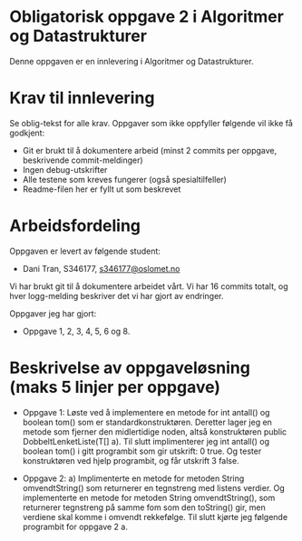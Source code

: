 # Obligatorisk oppgave 2 i Algoritmer og Datastrukturer

Denne oppgaven er en innlevering i Algoritmer og Datastrukturer. 

# Krav til innlevering

Se oblig-tekst for alle krav. Oppgaver som ikke oppfyller følgende vil ikke få godkjent:

* Git er brukt til å dokumentere arbeid (minst 2 commits per oppgave, beskrivende commit-meldinger)	
* Ingen debug-utskrifter
* Alle testene som kreves fungerer (også spesialtilfeller)
* Readme-filen her er fyllt ut som beskrevet

# Arbeidsfordeling

Oppgaven er levert av følgende student:
* Dani Tran, S346177, s346177@oslomet.no


Vi har brukt git til å dokumentere arbeidet vårt. Vi har 16 commits totalt, og hver logg-melding beskriver det vi har gjort av endringer.

Oppgaver jeg har gjort:
* Oppgave 1, 2, 3, 4, 5, 6 og 8.

# Beskrivelse av oppgaveløsning (maks 5 linjer per oppgave)

* Oppgave 1: Løste ved å implementere en metode for int antall() og boolean tom() som er standardkonstruktøren. 
Deretter lager jeg en metode som fjerner den midlertidige noden, altså konstruktøren public DobbeltLenketListe(T[] a).
Til slutt implimenterer jeg int antall() og boolean tom() i gitt programbit som gir utskrift: 0 true. Og
tester konstruktøren ved hjelp programbit, og får utskrift 3 false.

* Oppgave 2: a) Implimenterte en metode for metoden String omvendtString() som returnerer en tegnstreng
med listens verdier. Og implementerte en metode for metoden String omvendtString(), som returnerer tegnstreng på samme
fom som den toString() gir, men verdiene skal komme i omvendt rekkefølge. Til slutt kjørte jeg følgende
programbit for oppgave 2 a. 



